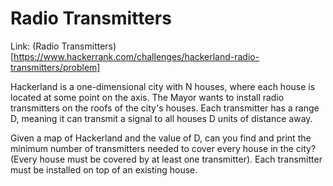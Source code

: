 # Radio Transmitters

Link: (Radio Transmitters)[https://www.hackerrank.com/challenges/hackerland-radio-transmitters/problem]

Hackerland is a one-dimensional city with N houses, where each house is located at some point on the axis. The Mayor wants to install radio transmitters on the roofs of the city's houses. Each transmitter has a range D, meaning it can transmit a signal to all houses D units of distance away.

Given a map of Hackerland and the value of D, can you find and print the minimum number of transmitters needed to cover every house in the city? (Every house must be covered by at least one transmitter). Each transmitter must be installed on top of an existing house.